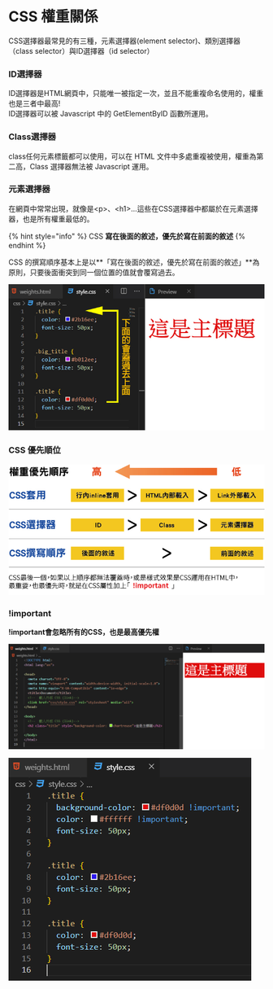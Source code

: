 # CSS 權重關係

CSS選擇器最常見的有三種，元素選擇器\(element selector\)、類別選擇器（class selector）與ID選擇器（id selector）

### ID選擇器

ID選擇器是HTML網頁中，只能唯一被指定一次，並且不能重複命名使用的，權重也是三者中最高!  
ID選擇器可以被 Javascript 中的 GetElementByID 函數所運用。

### Class選擇器 

 class任何元素標籤都可以使用，可以在 HTML 文件中多處重複被使用，權重為第二高，Class 選擇器無法被 Javascript 運用。

### 元素選擇器

在網頁中常常出現，就像是&lt;p&gt;、&lt;h1&gt;...這些在CSS選擇器中都屬於在元素選擇器，也是所有權重最低的。

{% hint style="info" %}
CSS **寫在後面的敘述，優先於寫在前面的敘述**
{% endhint %}

 CSS 的撰寫順序基本上是以**「寫在後面的敘述，優先於寫在前面的敘述」**為原則，只要後面衝突到同一個位置的值就會覆寫過去。

![](../.gitbook/assets/s4.jpg)

### CSS 優先順位

![](../.gitbook/assets/quan-zhong.jpg)

###  **!important**

 **!important會忽略所有的CSS，也是最高優先權**

![](../.gitbook/assets/image%20%2824%29.png)

![](../.gitbook/assets/image%20%289%29.png)

